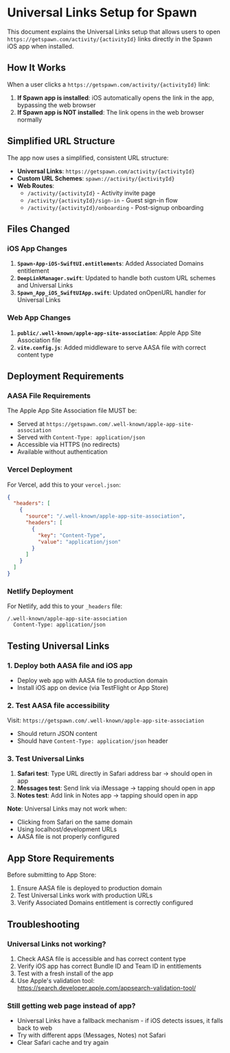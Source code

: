 # Universal Links Setup for Spawn

This document explains the Universal Links setup that allows users to open `https://getspawn.com/activity/{activityId}` links directly in the Spawn iOS app when installed.

## How It Works

When a user clicks a `https://getspawn.com/activity/{activityId}` link:
1. **If Spawn app is installed**: iOS automatically opens the link in the app, bypassing the web browser
2. **If Spawn app is NOT installed**: The link opens in the web browser normally

## Simplified URL Structure

The app now uses a simplified, consistent URL structure:
- **Universal Links**: `https://getspawn.com/activity/{activityId}`
- **Custom URL Schemes**: `spawn://activity/{activityId}`
- **Web Routes**: 
  - `/activity/{activityId}` - Activity invite page
  - `/activity/{activityId}/sign-in` - Guest sign-in flow
  - `/activity/{activityId}/onboarding` - Post-signup onboarding

## Files Changed

### iOS App Changes
1. **`Spawn-App-iOS-SwiftUI.entitlements`**: Added Associated Domains entitlement
2. **`DeepLinkManager.swift`**: Updated to handle both custom URL schemes and Universal Links
3. **`Spawn_App_iOS_SwiftUIApp.swift`**: Updated onOpenURL handler for Universal Links

### Web App Changes
1. **`public/.well-known/apple-app-site-association`**: Apple App Site Association file
2. **`vite.config.js`**: Added middleware to serve AASA file with correct content type

## Deployment Requirements

### AASA File Requirements
The Apple App Site Association file MUST be:
- Served at `https://getspawn.com/.well-known/apple-app-site-association`
- Served with `Content-Type: application/json`
- Accessible via HTTPS (no redirects)
- Available without authentication

### Vercel Deployment
For Vercel, add this to your `vercel.json`:

```json
{
  "headers": [
    {
      "source": "/.well-known/apple-app-site-association",
      "headers": [
        {
          "key": "Content-Type",
          "value": "application/json"
        }
      ]
    }
  ]
}
```

### Netlify Deployment
For Netlify, add this to your `_headers` file:

```
/.well-known/apple-app-site-association
  Content-Type: application/json
```

## Testing Universal Links

### 1. Deploy both AASA file and iOS app
- Deploy web app with AASA file to production domain
- Install iOS app on device (via TestFlight or App Store)

### 2. Test AASA file accessibility
Visit: `https://getspawn.com/.well-known/apple-app-site-association`
- Should return JSON content
- Should have `Content-Type: application/json` header

### 3. Test Universal Links
1. **Safari test**: Type URL directly in Safari address bar → should open in app
2. **Messages test**: Send link via iMessage → tapping should open in app
3. **Notes test**: Add link in Notes app → tapping should open in app

**Note**: Universal Links may not work when:
- Clicking from Safari on the same domain
- Using localhost/development URLs
- AASA file is not properly configured

## App Store Requirements

Before submitting to App Store:
1. Ensure AASA file is deployed to production domain
2. Test Universal Links work with production URLs
3. Verify Associated Domains entitlement is correctly configured

## Troubleshooting

### Universal Links not working?
1. Check AASA file is accessible and has correct content type
2. Verify iOS app has correct Bundle ID and Team ID in entitlements
3. Test with a fresh install of the app
4. Use Apple's validation tool: https://search.developer.apple.com/appsearch-validation-tool/

### Still getting web page instead of app?
- Universal Links have a fallback mechanism - if iOS detects issues, it falls back to web
- Try with different apps (Messages, Notes) not Safari
- Clear Safari cache and try again 